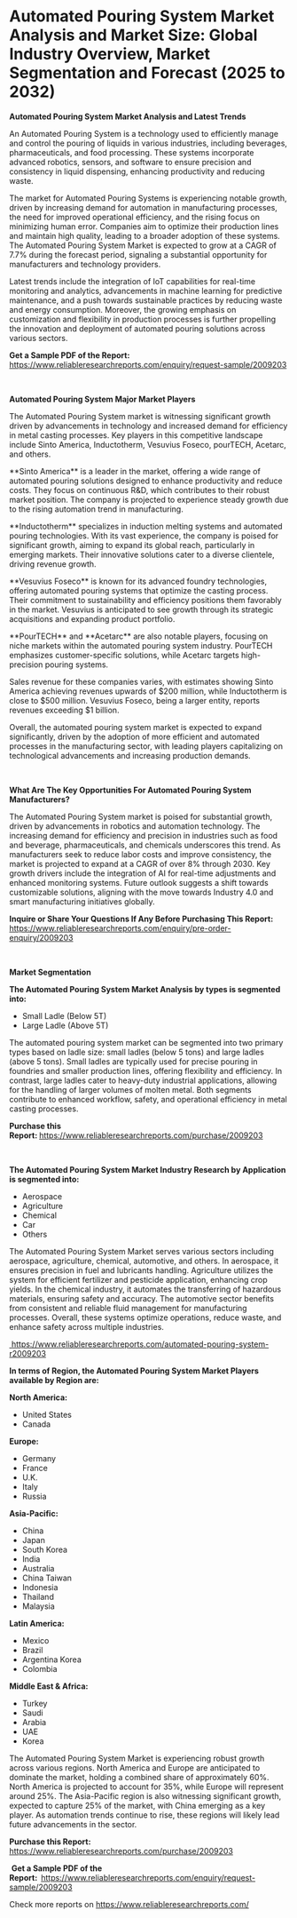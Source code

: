 <p><h1>Automated Pouring System Market Analysis and Market Size: Global Industry Overview, Market Segmentation and Forecast (2025 to 2032)</h1></p><p><strong>Automated Pouring System Market Analysis and Latest Trends</strong></p>
<p><p>An Automated Pouring System is a technology used to efficiently manage and control the pouring of liquids in various industries, including beverages, pharmaceuticals, and food processing. These systems incorporate advanced robotics, sensors, and software to ensure precision and consistency in liquid dispensing, enhancing productivity and reducing waste.</p><p>The market for Automated Pouring Systems is experiencing notable growth, driven by increasing demand for automation in manufacturing processes, the need for improved operational efficiency, and the rising focus on minimizing human error. Companies aim to optimize their production lines and maintain high quality, leading to a broader adoption of these systems. The Automated Pouring System Market is expected to grow at a CAGR of 7.7% during the forecast period, signaling a substantial opportunity for manufacturers and technology providers.</p><p>Latest trends include the integration of IoT capabilities for real-time monitoring and analytics, advancements in machine learning for predictive maintenance, and a push towards sustainable practices by reducing waste and energy consumption. Moreover, the growing emphasis on customization and flexibility in production processes is further propelling the innovation and deployment of automated pouring solutions across various sectors.</p></p>
<p><strong>Get a Sample PDF of the Report:&nbsp;</strong> <a href="https://www.reliableresearchreports.com/enquiry/request-sample/2009203?utm_campaign=3253&utm_medium=2&utm_source=Github&utm_content=ia&utm_term=10042025&utm_id=automated-pouring-system">https://www.reliableresearchreports.com/enquiry/request-sample/2009203</a></p>
<p>&nbsp;</p>
<p><strong>Automated Pouring System Major Market Players</strong></p>
<p><p>The Automated Pouring System market is witnessing significant growth driven by advancements in technology and increased demand for efficiency in metal casting processes. Key players in this competitive landscape include Sinto America, Inductotherm, Vesuvius Foseco, pourTECH, Acetarc, and others.</p><p>**Sinto America** is a leader in the market, offering a wide range of automated pouring solutions designed to enhance productivity and reduce costs. They focus on continuous R&D, which contributes to their robust market position. The company is projected to experience steady growth due to the rising automation trend in manufacturing.</p><p>**Inductotherm** specializes in induction melting systems and automated pouring technologies. With its vast experience, the company is poised for significant growth, aiming to expand its global reach, particularly in emerging markets. Their innovative solutions cater to a diverse clientele, driving revenue growth.</p><p>**Vesuvius Foseco** is known for its advanced foundry technologies, offering automated pouring systems that optimize the casting process. Their commitment to sustainability and efficiency positions them favorably in the market. Vesuvius is anticipated to see growth through its strategic acquisitions and expanding product portfolio.</p><p>**PourTECH** and **Acetarc** are also notable players, focusing on niche markets within the automated pouring system industry. PourTECH emphasizes customer-specific solutions, while Acetarc targets high-precision pouring systems.</p><p>Sales revenue for these companies varies, with estimates showing Sinto America achieving revenues upwards of $200 million, while Inductotherm is close to $500 million. Vesuvius Foseco, being a larger entity, reports revenues exceeding $1 billion.</p><p>Overall, the automated pouring system market is expected to expand significantly, driven by the adoption of more efficient and automated processes in the manufacturing sector, with leading players capitalizing on technological advancements and increasing production demands.</p></p>
<p>&nbsp;</p>
<p><strong>What Are The Key Opportunities For Automated Pouring System Manufacturers?</strong></p>
<p><p>The Automated Pouring System market is poised for substantial growth, driven by advancements in robotics and automation technology. The increasing demand for efficiency and precision in industries such as food and beverage, pharmaceuticals, and chemicals underscores this trend. As manufacturers seek to reduce labor costs and improve consistency, the market is projected to expand at a CAGR of over 8% through 2030. Key growth drivers include the integration of AI for real-time adjustments and enhanced monitoring systems. Future outlook suggests a shift towards customizable solutions, aligning with the move towards Industry 4.0 and smart manufacturing initiatives globally.</p></p>
<p><strong>Inquire or Share Your Questions If Any Before Purchasing This Report:</strong> <a href="https://www.reliableresearchreports.com/enquiry/pre-order-enquiry/2009203?utm_campaign=3253&utm_medium=2&utm_source=Github&utm_content=ia&utm_term=10042025&utm_id=automated-pouring-system">https://www.reliableresearchreports.com/enquiry/pre-order-enquiry/2009203</a></p>
<p>&nbsp;</p>
<p><strong>Market Segmentation</strong></p>
<p><strong>The Automated Pouring System Market Analysis by types is segmented into:</strong></p>
<p><ul><li>Small Ladle (Below 5T)</li><li>Large Ladle (Above 5T)</li></ul></p>
<p><p>The automated pouring system market can be segmented into two primary types based on ladle size: small ladles (below 5 tons) and large ladles (above 5 tons). Small ladles are typically used for precise pouring in foundries and smaller production lines, offering flexibility and efficiency. In contrast, large ladles cater to heavy-duty industrial applications, allowing for the handling of larger volumes of molten metal. Both segments contribute to enhanced workflow, safety, and operational efficiency in metal casting processes.</p></p>
<p><strong>Purchase this Report:&nbsp;</strong><a href="https://www.reliableresearchreports.com/purchase/2009203?utm_campaign=3253&utm_medium=2&utm_source=Github&utm_content=ia&utm_term=10042025&utm_id=automated-pouring-system">https://www.reliableresearchreports.com/purchase/2009203</a></p>
<p>&nbsp;</p>
<p><strong>The Automated Pouring System Market Industry Research by Application is segmented into:</strong></p>
<p><ul><li>Aerospace</li><li>Agriculture</li><li>Chemical</li><li>Car</li><li>Others</li></ul></p>
<p><p>The Automated Pouring System Market serves various sectors including aerospace, agriculture, chemical, automotive, and others. In aerospace, it ensures precision in fuel and lubricants handling. Agriculture utilizes the system for efficient fertilizer and pesticide application, enhancing crop yields. In the chemical industry, it automates the transferring of hazardous materials, ensuring safety and accuracy. The automotive sector benefits from consistent and reliable fluid management for manufacturing processes. Overall, these systems optimize operations, reduce waste, and enhance safety across multiple industries.</p></p>
<p><a href="https://www.reliableresearchreports.com/automated-pouring-system-r2009203?utm_campaign=3253&utm_medium=2&utm_source=Github&utm_content=ia&utm_term=10042025&utm_id=automated-pouring-system">&nbsp;https://www.reliableresearchreports.com/automated-pouring-system-r2009203</a></p>
<p><strong>In terms of Region, the Automated Pouring System Market Players available by Region are:</strong></p>
<p>
    <p> <strong> North America: </strong>
        <ul>
            <li>United States</li>
            <li>Canada</li>
        </ul>
        </p> 
    <p> <strong> Europe: </strong>
        <ul>
            <li>Germany</li>
            <li>France</li>
            <li>U.K.</li>
            <li>Italy</li>
            <li>Russia</li>
        </ul>
        </p> 
    <p> <strong> Asia-Pacific: </strong>
        <ul>
            <li>China</li>
            <li>Japan</li>
            <li>South Korea</li>
            <li>India</li>
            <li>Australia</li>
            <li>China Taiwan</li>
            <li>Indonesia</li>
            <li>Thailand</li>
            <li>Malaysia</li>
        </ul>
        </p> 
    <p> <strong> Latin America: </strong>
        <ul>
            <li>Mexico</li>
            <li>Brazil</li>
            <li>Argentina Korea</li>
            <li>Colombia</li>
        </ul>
        </p> 
    <p> <strong> Middle East & Africa: </strong>
        <ul>
            <li>Turkey</li>
            <li>Saudi</li>
            <li>Arabia</li>
            <li>UAE</li>
            <li>Korea</li>
        </ul>
    </p>
    </p>
<p><p>The Automated Pouring System Market is experiencing robust growth across various regions. North America and Europe are anticipated to dominate the market, holding a combined share of approximately 60%. North America is projected to account for 35%, while Europe will represent around 25%. The Asia-Pacific region is also witnessing significant growth, expected to capture 25% of the market, with China emerging as a key player. As automation trends continue to rise, these regions will likely lead future advancements in the sector.</p></p>
<p><strong>Purchase this Report: </strong><a href="https://www.reliableresearchreports.com/purchase/2009203?utm_campaign=3253&utm_medium=2&utm_source=Github&utm_content=ia&utm_term=10042025&utm_id=automated-pouring-system">https://www.reliableresearchreports.com/purchase/2009203</a></p>
<p>&nbsp;<strong>Get a Sample PDF of the Report:&nbsp;&nbsp;</strong><a href="https://www.reliableresearchreports.com/enquiry/request-sample/2009203?utm_campaign=3253&utm_medium=2&utm_source=Github&utm_content=ia&utm_term=10042025&utm_id=automated-pouring-system">https://www.reliableresearchreports.com/enquiry/request-sample/2009203</a></p>
<p><strong></strong></p>
<p>Check more reports on <a href="https://www.reliableresearchreports.com/?utm_campaign=3253&utm_medium=2&utm_source=Github&utm_content=ia&utm_term=10042025&utm_id=automated-pouring-system">https://www.reliableresearchreports.com/</a></p>